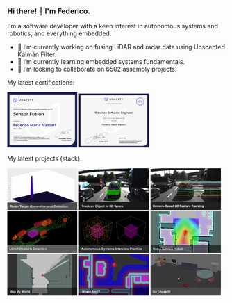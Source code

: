 ### Hi there! 👋 I'm Federico.

I'm a software developer with a keen interest in autonomous systems and robotics, and everything embedded.

- 🔭 I’m currently working on fusing LiDAR and radar data using Unscented Kálmán Filter.
- 🌱 I’m currently learning embedded systems fundamentals.
- 👯 I’m looking to collaborate on 6502 assembly projects.

My latest certifications:

<p float="left">
  <a href="https://github.com/federicomariamassari/udacity-sfend" target="_blank"><img src="img/certificate-of-completion-sfend.png" width="32%" /></a>
  <a href="https://github.com/federicomariamassari/udacity-rsend" target="_blank"><img src="img/certificate-of-completion-rsend.png" width="32%" /></a>
</p>

My latest projects (stack):

<p float="left">
  <a href="https://github.com/federicomariamassari/udacity-sfend/blob/main/projects/p4/p4-radar-target-generation-and-detection.md" target="_blank"><img src="img/udacity-sfend-p4.png" width="32%" /></a>
  <a href="https://github.com/federicomariamassari/udacity-sfend/blob/main/projects/p3/p3-track-an-object-in-3d-space.md" target="_blank"><img src="img/udacity-sfend-p3.png" width="32%" /></a>
  <a href="https://github.com/federicomariamassari/udacity-sfend/blob/main/projects/p2/p2-camera-based-2d-feature-tracking.md" target="_blank"><img src="img/udacity-sfend-p2.png" width="32%" /></a>
  <a href="https://github.com/federicomariamassari/udacity-sfend/blob/main/projects/p1/p1-lidar-obstacle-detection.md" target="_blank"><img src="img/udacity-sfend-p1.png" width="32%" /></a>
  <a href="https://github.com/federicomariamassari/udacity-rsend/blob/main/projects/e1/e1-autonomous-systems-interview-practice.md" target="_blank"><img src="img/udacity-rsend-e1.png" width="32%" /></a>
  <a href="https://github.com/federicomariamassari/udacity-rsend/blob/main/projects/p5/p5-home-service-robot.md" target="_blank"><img src="img/udacity-rsend-p5.png" width="32%" /></a>
  <a href="https://github.com/federicomariamassari/udacity-rsend/blob/main/projects/p4/p4-map-my-world.md" target="_blank"><img src="img/udacity-rsend-p4.png" width="32%" /></a>
  <a href="https://github.com/federicomariamassari/udacity-rsend/blob/main/projects/p3/p3-where-am-i.md" target="_blank"><img src="img/udacity-rsend-p3.png" width="32%" /></a>
  <a href="https://github.com/federicomariamassari/udacity-rsend/blob/main/projects/p2/p2-go-chase-it.md" target="_blank"><img src="img/udacity-rsend-p2.png" width="32%" /></a>
</p>

<!--
**federicomariamassari/federicomariamassari** is a ✨ _special_ ✨ repository because its `README.md` (this file) appears on your GitHub profile.

Here are some ideas to get you started:

- 🔭 I’m currently working on ...
- 🌱 I’m currently learning ...
- 👯 I’m looking to collaborate on ...
- 🤔 I’m looking for help with ...
- 💬 Ask me about ...
- 📫 How to reach me: ...
- 😄 Pronouns: ...
- ⚡ Fun fact: ...

You can check my main page at federicomariamassari.github.io
-->
